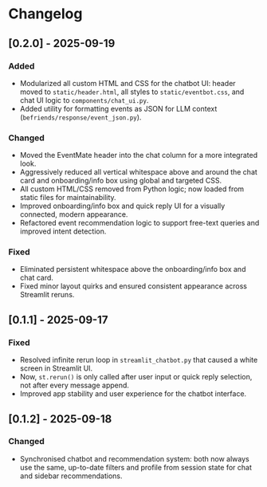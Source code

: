 # Changelog

## [0.2.0] - 2025-09-19
### Added
- Modularized all custom HTML and CSS for the chatbot UI: header moved to `static/header.html`, all styles to `static/eventbot.css`, and chat UI logic to `components/chat_ui.py`.
- Added utility for formatting events as JSON for LLM context (`befriends/response/event_json.py`).

### Changed
- Moved the EventMate header into the chat column for a more integrated look.
- Aggressively reduced all vertical whitespace above and around the chat card and onboarding/info box using global and targeted CSS.
- All custom HTML/CSS removed from Python logic; now loaded from static files for maintainability.
- Improved onboarding/info box and quick reply UI for a visually connected, modern appearance.
- Refactored event recommendation logic to support free-text queries and improved intent detection.

### Fixed
- Eliminated persistent whitespace above the onboarding/info box and chat card.
- Fixed minor layout quirks and ensured consistent appearance across Streamlit reruns.

## [0.1.1] - 2025-09-17
### Fixed
- Resolved infinite rerun loop in `streamlit_chatbot.py` that caused a white screen in Streamlit UI.
- Now, `st.rerun()` is only called after user input or quick reply selection, not after every message append.
- Improved app stability and user experience for the chatbot interface.

## [0.1.2] - 2025-09-18
### Changed
- Synchronised chatbot and recommendation system: both now always use the same, up-to-date filters and profile from session state for chat and sidebar recommendations.
